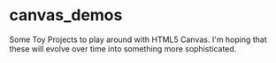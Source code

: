 canvas_demos
============

Some Toy Projects to play around with HTML5 Canvas. 
I'm hoping that these will evolve over time into something more sophisticated.
